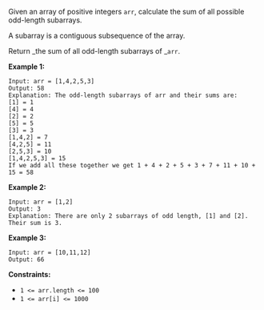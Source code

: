 Given an array of positive integers `arr`, calculate the sum of all possible
odd-length subarrays.

A subarray is a contiguous subsequence of the array.

Return  _the sum of all odd-length subarrays of  _`arr`.



**Example 1:**

    
    
    Input: arr = [1,4,2,5,3]
    Output: 58
    Explanation: The odd-length subarrays of arr and their sums are:
    [1] = 1
    [4] = 4
    [2] = 2
    [5] = 5
    [3] = 3
    [1,4,2] = 7
    [4,2,5] = 11
    [2,5,3] = 10
    [1,4,2,5,3] = 15
    If we add all these together we get 1 + 4 + 2 + 5 + 3 + 7 + 11 + 10 + 15 = 58

**Example 2:**

    
    
    Input: arr = [1,2]
    Output: 3
    Explanation: There are only 2 subarrays of odd length, [1] and [2]. Their sum is 3.

**Example 3:**

    
    
    Input: arr = [10,11,12]
    Output: 66
    



**Constraints:**

  * `1 <= arr.length <= 100`
  * `1 <= arr[i] <= 1000`

